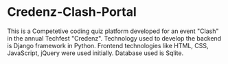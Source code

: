 # Credenz-Clash-Portal
This is a Competetive coding quiz platform developed for an event "Clash" in the annual Techfest "Credenz". 
Technology used to develop the backend is Django framework in Python.
Frontend technologies like HTML, CSS, JavaScript, jQuery were used initially.
Database used is Sqlite.
